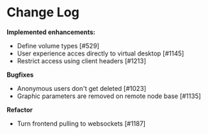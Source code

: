 # Change Log


**Implemented enhancements:**

- Define volume types [\#529]
- User experience acces directly to virtual desktop [\#1145]
- Restrict access using client headers [\#1213]

**Bugfixes**

- Anonymous users don't get deleted [\#1023]
- Graphic parameters are removed on remote node base [\#1135]

**Refactor**

- Turn frontend pulling to websockets [\#1187]
